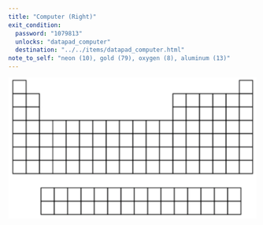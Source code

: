 ```yaml
---
title: "Computer (Right)"
exit_condition:
  password: "1079813"
  unlocks: "datapad_computer"
  destination: "../../items/datapad_computer.html"
note_to_self: "neon (10), gold (79), oxygen (8), aluminum (13)"
---
```


![table](/images/blank_periodic_table.png)